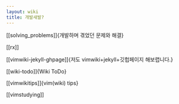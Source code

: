 ```yaml
---
layout: wiki
title: 개발새발?
---
```


[[solving_problems]]{개발하며 겪었던 문제와 해결}

[[rx]]

[[vimwiki-jekyll-ghpage]]{저도 vimwiki+jekyll+깃헙페이지 해보렵니다.}

[[wiki-todo]]{Wiki ToDo}

[[vimwikitips]]{vim(wiki) tips}

[[vimstudying]]

